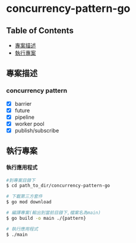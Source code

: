 # concurrency-pattern-go
## Table of Contents

 * [專案描述](#專案描述)
 * [執行專案](#執行專案)

## 專案描述

### concurrency pattern
- [x] barrier
- [x] future
- [x] pipeline
- [x] worker pool
- [x] publish/subscribe

## 執行專案


#### 執行應用程式

```bash
#到專案目錄下
$ cd path_to_dir/concurrency-pattern-go

# 下載第三方套件
$ go mod download

# 編譯專案(輸出到當前目錄下,檔案名為main)
$ go build -o main ./{pattern} 

# 執行應用程式
$ ./main 
```